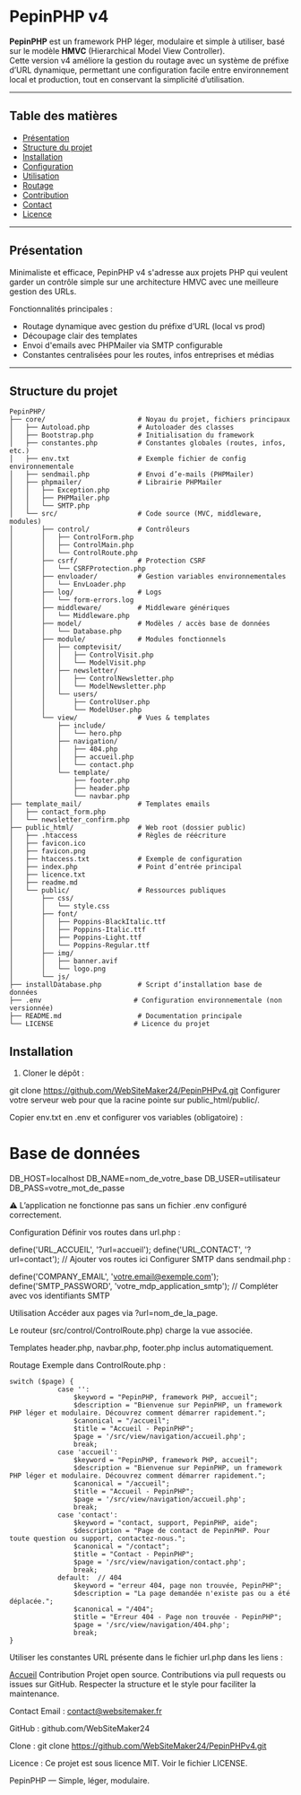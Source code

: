 # PepinPHP v4

**PepinPHP** est un framework PHP léger, modulaire et simple à utiliser, basé sur le modèle **HMVC** (Hierarchical Model View Controller).  
Cette version v4 améliore la gestion du routage avec un système de préfixe d’URL dynamique, permettant une configuration facile entre environnement local et production, tout en conservant la simplicité d’utilisation.

---

## Table des matières

- [Présentation](#présentation)  
- [Structure du projet](#structure-du-projet)  
- [Installation](#installation)  
- [Configuration](#configuration)  
- [Utilisation](#utilisation)  
- [Routage](#routage)  
- [Contribution](#contribution)  
- [Contact](#contact)  
- [Licence](#licence)  

---

## Présentation

Minimaliste et efficace, PepinPHP v4 s'adresse aux projets PHP qui veulent garder un contrôle simple sur une architecture HMVC avec une meilleure gestion des URLs.  

Fonctionnalités principales :  
- Routage dynamique avec gestion du préfixe d’URL (local vs prod)  
- Découpage clair des templates  
- Envoi d'emails avec PHPMailer via SMTP configurable  
- Constantes centralisées pour les routes, infos entreprises et médias  

---

## Structure du projet
```
PepinPHP/
├── core/                       # Noyau du projet, fichiers principaux
│   ├── Autoload.php            # Autoloader des classes
│   ├── Bootstrap.php           # Initialisation du framework
│   ├── constantes.php          # Constantes globales (routes, infos, etc.)
│   ├── env.txt                 # Exemple fichier de config environnementale
│   ├── sendmail.php            # Envoi d’e-mails (PHPMailer)
│   ├── phpmailer/              # Librairie PHPMailer
│   │   ├── Exception.php
│   │   ├── PHPMailer.php
│   │   └── SMTP.php
│   └── src/                    # Code source (MVC, middleware, modules)
│       ├── control/            # Contrôleurs
│       │   ├── ControlForm.php
│       │   ├── ControlMain.php
│       │   └── ControlRoute.php
│       ├── csrf/               # Protection CSRF
│       │   └── CSRFProtection.php
│       ├── envloader/          # Gestion variables environnementales
│       │   └── EnvLoader.php
│       ├── log/                # Logs
│       │   └── form-errors.log
│       ├── middleware/         # Middleware génériques
│       │   └── Middleware.php
│       ├── model/              # Modèles / accès base de données
│       │   └── Database.php
│       ├── module/             # Modules fonctionnels
│       │   ├── comptevisit/
│       │   │   ├── ControlVisit.php
│       │   │   └── ModelVisit.php
│       │   ├── newsletter/
│       │   │   ├── ControlNewsletter.php
│       │   │   └── ModelNewsletter.php
│       │   └── users/
│       │       ├── ControlUser.php
│       │       └── ModelUser.php
│       └── view/               # Vues & templates
│           ├── include/
│           │   └── hero.php
│           ├── navigation/
│           │   ├── 404.php
│           │   ├── accueil.php
│           │   └── contact.php
│           └── template/
│               ├── footer.php
│               ├── header.php
│               └── navbar.php
├── template_mail/              # Templates emails
│   ├── contact_form.php
│   └── newsletter_confirm.php
├── public_html/                # Web root (dossier public)
│   ├── .htaccess               # Règles de réécriture
│   ├── favicon.ico
│   ├── favicon.png
│   ├── htaccess.txt            # Exemple de configuration
│   ├── index.php               # Point d’entrée principal
│   ├── licence.txt
│   ├── readme.md
│   └── public/                 # Ressources publiques
│       ├── css/
│       │   └── style.css
│       ├── font/
│       │   ├── Poppins-BlackItalic.ttf
│       │   ├── Poppins-Italic.ttf
│       │   ├── Poppins-Light.ttf
│       │   └── Poppins-Regular.ttf
│       ├── img/
│       │   ├── banner.avif
│       │   └── logo.png
│       └── js/
├── installDatabase.php         # Script d’installation base de données
├── .env                       # Configuration environnementale (non versionnée)
├── README.md                   # Documentation principale
└── LICENSE                    # Licence du projet

```
## Installation

1. Cloner le dépôt :  

git clone https://github.com/WebSiteMaker24/PepinPHPv4.git
Configurer votre serveur web pour que la racine pointe sur public_html/public/.

Copier env.txt en .env et configurer vos variables (obligatoire) :

# Base de données
DB_HOST=localhost
DB_NAME=nom_de_votre_base
DB_USER=utilisateur
DB_PASS=votre_mot_de_passe

⚠️ L’application ne fonctionne pas sans un fichier .env configuré correctement.

Configuration
Définir vos routes dans url.php :

define('URL_ACCUEIL', '?url=accueil');
define('URL_CONTACT', '?url=contact');
// Ajouter vos routes ici
Configurer SMTP dans sendmail.php :

define('COMPANY_EMAIL', 'votre.email@exemple.com');
define('SMTP_PASSWORD', 'votre_mdp_application_smtp');
// Compléter avec vos identifiants SMTP

Utilisation
Accéder aux pages via ?url=nom_de_la_page.

Le routeur (src/control/ControlRoute.php) charge la vue associée.

Templates header.php, navbar.php, footer.php inclus automatiquement.

Routage
Exemple dans ControlRoute.php :

```
switch ($page) {
            case '':
                $keyword = "PepinPHP, framework PHP, accueil";
                $description = "Bienvenue sur PepinPHP, un framework PHP léger et modulaire. Découvrez comment démarrer rapidement.";
                $canonical = "/accueil";
                $title = "Accueil - PepinPHP";
                $page = '/src/view/navigation/accueil.php';
                break;
            case 'accueil':
                $keyword = "PepinPHP, framework PHP, accueil";
                $description = "Bienvenue sur PepinPHP, un framework PHP léger et modulaire. Découvrez comment démarrer rapidement.";
                $canonical = "/accueil";
                $title = "Accueil - PepinPHP";
                $page = '/src/view/navigation/accueil.php';
                break;
            case 'contact':
                $keyword = "contact, support, PepinPHP, aide";
                $description = "Page de contact de PepinPHP. Pour toute question ou support, contactez-nous.";
                $canonical = "/contact";
                $title = "Contact - PepinPHP";
                $page = '/src/view/navigation/contact.php';
                break;
            default:  // 404
                $keyword = "erreur 404, page non trouvée, PepinPHP";
                $description = "La page demandée n'existe pas ou a été déplacée.";
                $canonical = "/404";
                $title = "Erreur 404 - Page non trouvée - PepinPHP";
                $page = '/src/view/navigation/404.php';
                break;
}
```
Utiliser les constantes URL présente dans le fichier url.php dans les liens :

<a href="<?php echo URL_ACCUEIL; ?>">Accueil</a>
Contribution
Projet open source. Contributions via pull requests ou issues sur GitHub.
Respecter la structure et le style pour faciliter la maintenance.

Contact
Email : contact@websitemaker.fr

GitHub : github.com/WebSiteMaker24

Clone : git clone https://github.com/WebSiteMaker24/PepinPHPv4.git

Licence : Ce projet est sous licence MIT. Voir le fichier LICENSE.

PepinPHP — Simple, léger, modulaire.
